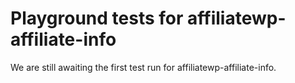 # Playground tests for affiliatewp-affiliate-info
We are still awaiting the first test run for affiliatewp-affiliate-info.
